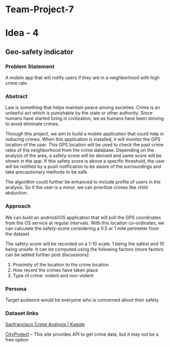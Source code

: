 # Team-Project-7







# Idea - 4

## Geo-safety indicator

### Problem Statement
A mobile app that will notify users if they are in a neighborhood with high crime rate.

### Abstract
Law is something that helps maintain peace among societies. Crime is an unlawful act which is punishable by the state or other authority. Since humans have started living in civilization, we as humans have been striving to avoid eliminate crimes. 

Through this project, we aim to build a mobile application that could help in reducing crimes. When this application is installed, it will monitor the GPS location of the user. This GPS location will be used to check the past crime rates of the neighborhood from the crime database. Depending on the analysis of the area, a safety-score will be derived and same score will be shown in the app. If this safety score is above a specific threshold, the user will be notified by a push notification to be aware of the surroundings and take precautionary methods to be safe.

The algorithm could further be enhanced to include profile of users in the analysis. So if the user is a minor, we can prioritize crimes like child abduction. 

### Approach
We can build an android/iOS application that will poll the GPS coordinates from the OS service at regular intervals. With this location co-ordinates, we can calculate the safety-score considering a 0.5 or 1 mile perimeter from the dataset. 

The safety-score will be recorded on a 1-10 scale; 1 being the safest and 10 being unsafe. It can be computed using the following factors (more factors can be added further post discussions):
1.	Proximity of the location to the crime location
2.	How recent the crimes have taken place
3.	Type of crime: violent and non-violent

### Persona
Target audience would be everyone who is concerned about their safety

### Dataset links
[Sanfrancisco Crime Analysis | Kaggle](https://www.kaggle.com/roshansharma/sanfrancisco-crime-analysis/data)

[CityProtect](https://cityprotect.com/) – This site provides API to get crime data, but it may not be a free option 
 

